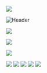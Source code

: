 ![](https://readme-typing-svg.demolab.com/?lines=Welcome+to+my+Profile;Have+Fun+!)

![Header](./your-header-image-name.png)

![](https://github-readme-stats.vercel.app/api?username=spyhimself)

![](https://readme-jokes.vercel.app/api)

![](https://github-profile-trophy.vercel.app/?username=ryo-ma&theme=onedark)

![](http://github-profile-summary-cards.vercel.app/api/cards/profile-details?username=spyhimself&theme=radical)
![](http://github-profile-summary-cards.vercel.app/api/cards/repos-per-language?username=spyhimself&theme=radical)
![](http://github-profile-summary-cards.vercel.app/api/cards/most-commit-language?username=spyhimself&theme=radical)
![](http://github-profile-summary-cards.vercel.app/api/cards/stats?username=spyhimself&theme=radical)
![](http://github-profile-summary-cards.vercel.app/api/cards/productive-time?username=spyhimself&theme=radical&utcOffset=8)
